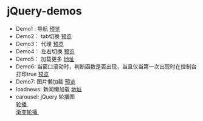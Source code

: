 # jQuery-demos


- Demo1 : 导航
[预览](https://arya1957.github.io/jQuery-demos/demo1/index.html)  </br>
- Demo2： tab切换
[预览](https://arya1957.github.io/jQuery-demos/demo2/index.html) </br>
- Demo3： 代理
[预览](https://arya1957.github.io/jQuery-demos/demo3/index.html)  </br>
- Demo4： 左右切换
[预览](https://arya1957.github.io/jQuery-demos/demo4/index.html) </br>
- Demo5： 加载更多
[地址](https://github.com/Arya1957/jQuery-demos/tree/master/demo5) </br>
- Demo6: 当窗口滚动时，判断函数是否出现，当且仅当第一次出现时在控制台打印true
[预览](https://arya1957.github.io/jQuery-demos/demo6/index.html)  </br>
- Demo7: 图片懒加载
[预览](https://arya1957.github.io/jQuery-demos/demo7/index.html)  </br>
- loadnews: 新闻懒加载
[地址](https://github.com/Arya1957/jQuery-demos/tree/master/loadnews)  </br>
- carousel: jQuery 轮播图    </br>
[轮播 ](https://arya1957.github.io/jQuery-demos/carousel/carousel-slide)  </br>
[渐变轮播 ](https://arya1957.github.io/jQuery-demos/carousel/carousel-fadeIn)  </br>


